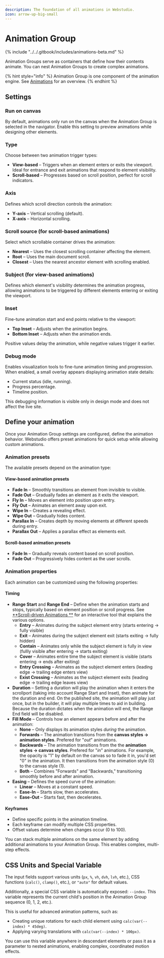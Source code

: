 ```yaml
---
description: The foundation of all animations in Webstudio.
icon: arrow-up-big-small
---
```


# Animation Group

{% include "../../.gitbook/includes/animations-beta.md" %}

Animation Groups serve as containers that define how their contents animate. You can nest Animation Groups to create complex animations.

{% hint style="info" %}
Animation Group is one component of the animation engine. See [Animations](../foundations/animations.md) for an overview.
{% endhint %}

## Settings

### Run on canvas

By default, animations only run on the canvas when the Animation Group is selected in the navigator. Enable this setting to preview animations while designing other elements.

### Type

Choose between two animation trigger types:

* **View-based** – Triggers when an element enters or exits the viewport. Ideal for entrance and exit animations that respond to element visibility.
* **Scroll-based** – Progresses based on scroll position, perfect for scroll indicators.

### Axis

Defines which scroll direction controls the animation:

* **Y-axis** – Vertical scrolling (default).
* **X-axis** – Horizontal scrolling.

### Scroll source (for scroll-based animations)

Select which scrollable container drives the animation:

* **Nearest** – Uses the closest scrolling container affecting the element.
* **Root** – Uses the main document scroll.
* **Closest** – Uses the nearest ancestor element with scrolling enabled.

### Subject (for view-based animations)

Defines which element's visibility determines the animation progress, allowing animations to be triggered by different elements entering or exiting the viewport.

### Inset

Fine-tune animation start and end points relative to the viewport:

* **Top Inset** – Adjusts when the animation begins.
* **Bottom Inset** – Adjusts when the animation ends.

Positive values delay the animation, while negative values trigger it earlier.

### Debug mode

Enables visualization tools to fine-tune animation timing and progression. When enabled, a small overlay appears displaying animation state details:

* Current status (idle, running).
* Progress percentage.
* Timeline position.

This debugging information is visible only in design mode and does not affect the live site.

## Define your animation

Once your Animation Group settings are configured, define the animation behavior. Webstudio offers preset animations for quick setup while allowing custom animations.

### Animation presets

The available presets depend on the animation type:

#### **View-based animation presets**

* **Fade In** – Smoothly transitions an element from invisible to visible.
* **Fade Out** – Gradually fades an element as it exits the viewport.
* **Fly In** – Moves an element into position upon entry.
* **Fly Out** – Animates an element away upon exit.
* **Wipe In** – Creates a revealing effect.
* **Wipe Out** – Gradually hides content.
* **Parallax In** – Creates depth by moving elements at different speeds during entry.
* **Parallax Out** – Applies a parallax effect as elements exit.

#### **Scroll-based animation presets**

* **Fade In** – Gradually reveals content based on scroll position.
* **Fade Out** – Progressively hides content as the user scrolls.

### Animation properties

Each animation can be customized using the following properties:

#### **Timing**

* **Range Start** and **Range End** – Define when the animation starts and stops, typically based on element position or scroll progress. See [\*\*Scroll-driven Animations \*\*](https://scroll-driven-animations.style/tools/view-timeline/ranges) for an interactive tool that explains the various options.
  * **Entry** – Animates during the subject element entry (starts entering → fully visible)
  * **Exit** – Animates during the subject element exit (starts exiting → fully hidden)
  * **Contain** – Animates only while the subject element is fully in view (fullly visible after entering → starts exiting)
  * **Cover** – Animates entire time the subject element is visible (starts entering → ends after exiting)
  * **Entry Crossing** – Animates as the subject element enters (leading edge → trailing edge enters view)
  * **Exist Crossing** – Animates as the subject element exits (leading edge → trailing edge leaves view)
* **Duration** – Setting a duration will play the animation when it enters the scrollport (taking into account Range Start and Inset), then animate for the duration and end. On the published site, the animation will play just once, but in the builder, it will play multiple times to aid in building. Because the duration dictates when the animation will end, the Range End field will be disabled.
* **Fill Mode** – Controls how an element appears before and after the animation:
  * **None** – Only displays its animation styles _during_ the animation.
  * **Forwards** – The animation transitions from the **canvas styles → animation styles**. Prefered for "_out_" animations.
  * **Backwards** – The animation transitions from the the **animation styles → canvas styles**. Prefered for "_in_" animations. For example, the opacity is "1" by default on the canvas so to fade it in, you'd set "0" in the animation. It then transitions from the animation style (0) to the canvas style (1).
  * **Both** – Combines "Forwards" and "Backwards," transitioning smoothly before and after animation.
* **Easing** – Defines the speed curve of the animation:
  * **Linear** – Moves at a constant speed.
  * **Ease-In** – Starts slow, then accelerates.
  * **Ease-Out** – Starts fast, then decelerates.

#### **Keyframes**

* Define specific points in the animation timeline.
* Each keyframe can modify multiple CSS properties.
* Offset values determine when changes occur (0 to 100).

You can stack multiple animations on the same element by adding additional animations to your Animation Group. This enables complex, multi-step effects.

## CSS Units and Special Variable

The input fields support various units (`px`, `%`, `vh`, `dvh`, `lvh`, etc.), CSS functions (`calc()`, `clamp()`, etc.), or `"auto"` for default values.

Additionally, a special CSS variable is automatically exposed: `--index`. This variable represents the current child's position in the Animation Group sequence (0, 1, 2, etc.).

This is useful for advanced animation patterns, such as:

* Creating unique rotations for each child element using `calc(var(--index) * 45deg)`.
* Applying varying translations with `calc(var(--index) * 100px)`.

You can use this variable anywhere in descendant elements or pass it as a parameter to nested animations, enabling complex, coordinated motion effects.
